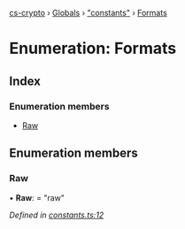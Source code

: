 [cs-crypto](../README.md) › [Globals](../globals.md) › ["constants"](../modules/_constants_.md) › [Formats](_constants_.formats.md)

# Enumeration: Formats

## Index

### Enumeration members

* [Raw](_constants_.formats.md#raw)

## Enumeration members

###  Raw

• **Raw**: = "raw"

*Defined in [constants.ts:12](https://github.com/very-amused/CS-crypto/blob/9a6363e/src/constants.ts#L12)*
